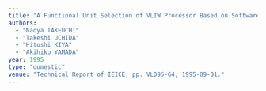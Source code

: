 ```yaml
---
title: "A Functional Unit Selection of VLIW Processor Based on Software Pipelining"
authors:
  - "Naoya TAKEUCHI"
  - "Takeshi UCHIDA"
  - "Hitoshi KIYA"
  - "Akihiko YAMADA"
year: 1995
type: "domestic"
venue: "Technical Report of IEICE, pp. VLD95-64, 1995-09-01."
---
```

